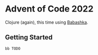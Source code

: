 # Advent of Code 2022

Clojure (again), this time using [Babashka](https://github.com/babashka/babashka).

## Getting Started

```sh
bb TODO
```

